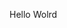 Hello Wolrd



















































































































































































































































































































































































































































































































































































































































































































































































































































































































































































































































































































































































































































































































































































































































































































































































































































































































































































































































































































































































































































































































































































































































































































































































































































































































































































































































































































































































































































































































































































































































































































































































































































































































































































































































































































































































































































































































































































































































































































































































































































































































































































































































































































































































































































































































































































































































































































































































































































































































































































